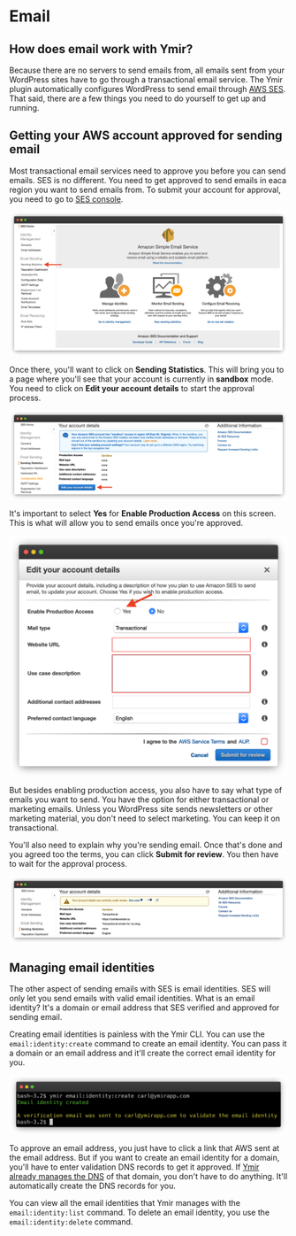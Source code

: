 # Email

## How does email work with Ymir?

Because there are no servers to send emails from, all emails sent from your WordPress sites have to go through a transactional email service. The Ymir plugin automatically configures WordPress to send email through [AWS SES][1]. That said, there are a few things you need to do yourself to get up and running.

## Getting your AWS account approved for sending email

Most transactional email services need to approve you before you can send emails. SES is no different. You need to get approved to send emails in eaca region you want to send emails from. To submit your account for approval, you need to go to [SES console][2].

![ses homepage](../../images/ses-home.png)

Once there, you'll want to click on **Sending Statistics**. This will bring you to a page where you'll see that your account is currently in **sandbox** mode. You need to click on **Edit your account details** to start the approval process.

![ses sending statistics page](../../images/ses-sending-statistics.png)

It's important to select **Yes** for **Enable Production Access** on this screen. This is what will allow you to send emails once you're approved.

![ses account details](../../images/ses-account-details.png)

But besides enabling production access, you also have to say what type of emails you want to send. You have the option for either transactional or marketing emails. Unless you WordPress site sends newsletters or other marketing material, you don't need to select marketing. You can keep it on transactional.

You'll also need to explain why you're sending email. Once that's done and you agreed too the terms, you can click **Submit for review**. You then have to wait for the approval process.

![ses account under review](../../images/ses-account-under-review.png)

## Managing email identities

The other aspect of sending emails with SES is email identities. SES will only let you send emails with valid email identities. What is an email identity? It's a domain or email address that SES verified and approved for sending email.

Creating email identities is painless with the Ymir CLI. You can use the `email:identity:create` command to create an email identity. You can pass it a domain or an email address and it'll create the correct email identity for you.

![email:identity:create command](../../images/create-email-identity-cli.png)

To approve an email address, you just have to click a link that AWS sent at the email address. But if you want to create an email identity for a domain, you'll have to enter validation DNS records to get it approved. If [Ymir already manages the DNS][3] of that domain, you don't have to do anything. It'll automatically create the DNS records for you.

You can view all the email identities that Ymir manages with the `email:identity:list` command. To delete an email identity, you use the `email:identity:delete` command.

[1]: https://aws.amazon.com/ses/
[2]: https://console.aws.amazon.com/ses/home
[3]: ./dns.md
